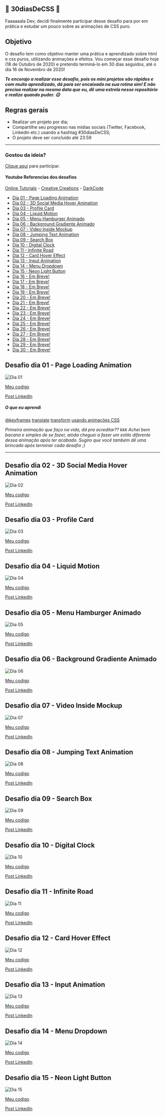 ## 🚀 30diasDeCSS 🚀
 
Faaaaaala Dev, decidi finalmente participar desse desafio para por em prática e estudar um pouco sobre as animações de CSS puro. 

 ## Objetivo

O desafio tem como objetivo manter uma prática e aprendizado sobre html e css puros, utilizando animações e efeitos. Vou começar esse desafio hoje (18 de Outubro de 2020) e pretendo terminá-lo em 30 dias seguidos, até o dia 16 de Novembro de 2020!

***Te encorajo a realizar esse desafio, pois os mini projetos são rápidos e com muito aprendizado, dá para ser encaixado na sua rotina sim! E não precisa realizar na mesma data que eu, dê uma estrela nesse repositório e realize quando puder. 😉***

## Regras gerais

* Realizar um projeto por dia;
* Compartilhe seu progresso nas mídias sociais (Twitter, Facebook, Linkedin etc.) usando a hashtag #30diasDeCSS;
* O projeto deve ser concluído até 23:59

------------

### Gostou da ideia? 
[Clique aqui](https://github.com/phedrakeson/30diasDeCSS/issues/1) para participar.

#### Youtube Referencias dos desafios
[Online Tutorials](https://www.youtube.com/channel/UCbwXnUipZsLfUckBPsC7Jog) - 
[Creative Creations](https://www.youtube.com/channel/UCOKmVksbzoKJKmtu7rlEM1A) - 
[DarkCode](https://www.youtube.com/channel/UCD3KVjbb7aq2OiOffuungzw)




* [Dia 01 - Page Loading Animation](#id01)
* [Dia 02 - 3D Social Media Hover Animation](#id02)
* [Dia 03 - Profile Card](#id03)
* [Dia 04 - Liquid Motion](#id04)
* [Dia 05 - Menu Hamburger Animado](#id05)
* [Dia 06 - Background Gradiente Animado](#id06)
* [Dia 07 - Video Inside Mockup](#id07)  
* [Dia 08 - Jumping Text Animation](#id08)
* [Dia 09 - Search Box](#id09)
* [Dia 10 - Digital Clock](#id10)
* [Dia 11 - Infinite Road](#id11)
* [Dia 12 - Card Hover Effect](#id12)
* [Dia 13 - Input Animation](#id13)
* [Dia 14 - Menu Dropdown](#id14)
* [Dia 15 - Neon Light Button](#id15)
* [Dia 16 - Em Breve!](#id16)
* [Dia 17 - Em Breve!](#id17)
* [Dia 18 - Em Breve!](#id18)
* [Dia 19 - Em Breve!](#id19)
* [Dia 20 - Em Breve!](#id20)
* [Dia 21 - Em Breve!](#id21)
* [Dia 22 - Em Breve!](#id22)
* [Dia 23 - Em Breve!](#id23)
* [Dia 24 - Em Breve!](#id24)
* [Dia 25 - Em Breve!](#id25)
* [Dia 26 - Em Breve!](#id26)
* [Dia 27 - Em Breve!](#id27)
* [Dia 28 - Em Breve!](#id28)
* [Dia 29 - Em Breve!](#id29)
* [Dia 30 - Em Breve!](#id30)


##  Desafio dia 01 - Page Loading Animation  <a name="id01"></a>
![Dia 01](https://i.gyazo.com/eff3dca338b376aa764d7a042809010e.gif)


[Meu codigo](https://github.com/phedrakeson/30diasDeCSS/tree/main/desafios/dia-01)

[Post LinkedIn](https://www.linkedin.com/posts/gabedev_desafio-0130-conclu%C3%ADdo-d%C3%A1-pra-acreditar-activity-6723653208226484224-p977)

##### O que eu aprendi

[@keyframes](https://developer.mozilla.org/pt-BR/docs/Web/CSS/@keyframes)
[translate](https://developer.mozilla.org/pt-BR/docs/Web/CSS/transform-function/translate)
[transform](https://developer.mozilla.org/pt-BR/docs/Web/CSS/transform)
[usando animações CSS](https://developer.mozilla.org/pt-BR/docs/Web/CSS/CSS_Animations/Usando_anima%C3%A7%C3%B5es_CSS)

*Primeira animação que faço na vida, dá pra acreditar?? kkk
Achei bem bacana e simples de se fazer, ainda cheguei a fazer um estilo diferente dessa animação após ter acabado. Sugiro que você também dê uma brincada após terminar cada desafio ;)*

------------

##  Desafio dia 02 - 3D Social Media Hover Animation  <a name="id02"></a>
![Dia 02](https://i.gyazo.com/74fcd85b1ece5f0baae897e38de97c6d.gif)


[Meu codigo](https://github.com/phedrakeson/30diasDeCSS/tree/main/desafios/dia-02)

[Post LinkedIn](https://www.linkedin.com/posts/gabedev_30diasdecss-activity-6724038243664363520-PT5D)

##  Desafio dia 03 - Profile Card  <a name="id03"></a>
![Dia 03](https://i.gyazo.com/d18a4ff9bd4f12c81b1ead923ae25ccf.gif)


[Meu codigo](https://github.com/phedrakeson/30diasDeCSS/tree/main/desafios/dia-03)

[Post LinkedIn](https://www.linkedin.com/posts/gabedev_30diasdecss-activity-6724396316962668545-6wjU)

##  Desafio dia 04 - Liquid Motion  <a name="id04"></a>
![Dia 04](https://i.gyazo.com/e8a6aca61c2aa2b52aef3317ba979755.gif)


[Meu codigo](https://github.com/phedrakeson/30diasDeCSS/tree/main/desafios/dia-04)

[Post LinkedIn](https://www.linkedin.com/posts/gabedev_dia-0430-conclu%C3%ADdo-mano-posso-dizer-activity-6724751242486181888-ObU1)

##  Desafio dia 05 - Menu Hamburger Animado  <a name="id05"></a>
![Dia 05](https://i.gyazo.com/54aacbe0f04eaace106439f3ab606ddf.gif)


[Meu codigo](https://github.com/phedrakeson/30diasDeCSS/tree/main/desafios/dia-05)

[Post LinkedIn](https://www.linkedin.com/posts/gabedev_30diasdecss-activity-6725112387919249408-1UOI)


##  Desafio dia 06 - Background Gradiente Animado  <a name="id06"></a>
![Dia 06](https://i.gyazo.com/2f00c1f495abbf3d90441e15e7074f0d.gif)


[Meu codigo](https://github.com/phedrakeson/30diasDeCSS/tree/main/desafios/dia-06)

[Post LinkedIn](https://www.linkedin.com/posts/gabedev_30diasdecss-activity-6725469297331748864-Ukkv)

##  Desafio dia 07 - Video Inside Mockup  <a name="id07"></a>
![Dia 07](https://i.gyazo.com/73efdf9c700a678f9b4f7a1b5c3801d9.gif)


[Meu codigo](https://github.com/phedrakeson/30diasDeCSS/tree/main/desafios/dia-07)

[Post LinkedIn](https://www.linkedin.com/posts/gabedev_30diasdecss-activity-6725801184940097536-18pu)

##  Desafio dia 08 - Jumping Text Animation  <a name="id08"></a>
![Dia 08](https://i.gyazo.com/94ac4f580f23563d9718496b62e133a4.gif)


[Meu codigo](https://github.com/phedrakeson/30diasDeCSS/tree/main/desafios/dia-08)

[Post LinkedIn](https://www.linkedin.com/posts/gabedev_30diasdecss-activity-6726168998393765889-XGME)

##  Desafio dia 09 - Search Box  <a name="id09"></a>
![Dia 09](https://i.gyazo.com/eb2b41df61bd78f76617374a2e74d9c6.gif)


[Meu codigo](https://github.com/phedrakeson/30diasDeCSS/tree/main/desafios/dia-09)

[Post LinkedIn](https://www.linkedin.com/posts/gabedev_30diasdecss-activity-6726908421855084544-HIVQ)

##  Desafio dia 10 - Digital Clock  <a name="id10"></a>
![Dia 10](https://i.gyazo.com/7aabd123e2daa39836e9dc855cf62f37.png)


[Meu codigo](https://github.com/phedrakeson/30diasDeCSS/tree/main/desafios/dia-10)

[Post LinkedIn](https://www.linkedin.com/posts/gabedev_30diasdecss-activity-6727350940178948096-E0_h)

##  Desafio dia 11 - Infinite Road  <a name="id11"></a>
![Dia 11](https://i.gyazo.com/8acacd3e1b8e1f1a0958ea6ebb303840.gif)


[Meu codigo](https://github.com/phedrakeson/30diasDeCSS/tree/main/desafios/dia-11)

[Post LinkedIn](https://www.linkedin.com/posts/gabedev_30diasdecss-activity-6727647786336083968-N7_b)

##  Desafio dia 12 - Card Hover Effect  <a name="id12"></a>
![Dia 12](https://i.gyazo.com/55258c7cea5ae70833f423ba520e3975.gif)


[Meu codigo](https://github.com/phedrakeson/30diasDeCSS/tree/main/desafios/dia-12)

[Post LinkedIn](https://www.linkedin.com/posts/gabedev_30diasdecss-activity-6728366447573168128-jR_6)

##  Desafio dia 13 - Input Animation  <a name="id13"></a>
![Dia 13](https://i.gyazo.com/7dd86bf370b3187a6398e2b674c13a8b.gif)


[Meu codigo](https://github.com/phedrakeson/30diasDeCSS/tree/main/desafios/dia-13)

[Post LinkedIn](https://www.linkedin.com/posts/gabedev_30diasdecss-activity-6729461062778859520-l8H4)

##  Desafio dia 14 - Menu Dropdown  <a name="id14"></a>
![Dia 14](https://i.gyazo.com/d629a0106c6c84a692ee3ad808836c5c.gif)


[Meu codigo](https://github.com/phedrakeson/30diasDeCSS/tree/main/desafios/dia-14)

[Post LinkedIn](https://www.linkedin.com/posts/gabedev_30diasdecss-activity-6729894687601172480-dRsc)

##  Desafio dia 15 - Neon Light Button  <a name="id15"></a>
![Dia 15](https://i.gyazo.com/bb1b878ed88370286b828ac8c5a3e508.gif)


[Meu codigo](https://github.com/phedrakeson/30diasDeCSS/tree/main/desafios/dia-15)

[Post LinkedIn](https://www.linkedin.com/posts/gabedev_30diasdecss-activity-6730186539030126592-4R9f)
